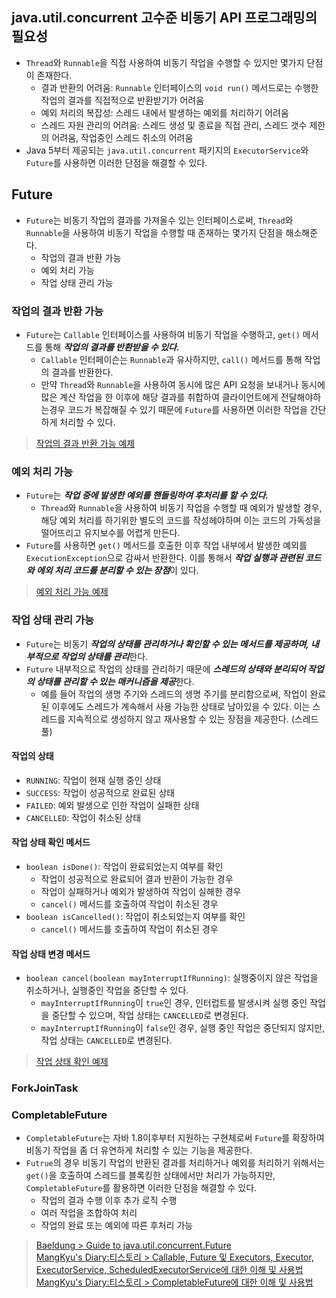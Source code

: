## java.util.concurrent 고수준 비동기 API 프로그래밍의 필요성
- `Thread`와 `Runnable`을 직접 사용하여 비동기 작업을 수행할 수 있지만 몇가지 단점이 존재한다.
  - 결과 반환의 어려움: `Runnable` 인터페이스의 `void run()` 메서드로는 수행한 작업의 결과를 직접적으로 반환받기가 어려움
  - 예외 처리의 복잡성: 스레드 내에서 발생하는 예외를 처리하기 어려움
  - 스레드 자원 관리의 어려움: 스레드 생성 및 종료을 직접 관리, 스레드 갯수 제한의 어려움, 작업중인 스레드 취소의 어려움
- Java 5부터 제공되는 `java.util.concurrent` 패키지의 `ExecutorService`와 `Future`를 사용하면 이러한 단점을 해결할 수 있다.

## Future
- `Future`는 비동기 작업의 결과를 가져올수 있는 인터페이스로써, `Thread`와 `Runnable`을 사용하여 비동기 작업을 수행할 때 존재하는 몇가지 단점을 해소해준다.
  - 작업의 결과 반환 가능
  - 예외 처리 가능
  - 작업 상태 관리 가능


### 작업의 결과 반환 가능
- `Future`는 `Callable` 인터페이스를 사용하여 비동기 작업을 수행하고, `get()` 메서드를 통해 ***작업의 결과를 반환받을 수 있다.***
  - `Callable` 인터페이슨는 `Runnable`과 유사하지만, `call()` 메서드를 통해 작업의 결과를 반환한다.
  - 만약 `Thread`와 `Runnable`을 사용하여 동시에 많은 API 요청을 보내거나 동시에 많은 계산 작업을 한 이후에 해당 결과를 취합하여 클라이언트에게 전달해야하는경우 코드가 복잡해질 수 있기 때문에 `Future`를 사용하면 이러한 작업을 간단하게 처리할 수 있다.

> [작업의 결과 반환 가능 예제](./FutureResultMain1.java)

### 예외 처리 가능
- `Future`는 ***작업 중에 발생한 예외를 핸들링하여 후처리를 할 수 있다.***
  - `Thread`와 `Runnable`을 사용하여 비동기 작업을 수행할 때 예외가 발생할 경우, 해당 예외 처리를 하기위한 별도의 코드를 작성헤야하며 이는 코드의 가독성을 떨어뜨리고 유지보수를 어렵게 만든다. 
- `Future`를 사용하면 `get()` 메서드를 호출한 이후 작업 내부에서 발생한 예외를 `ExecutionException`으로 감싸서 반환한다. 이를 통해서 ***작업 실행과 관련된 코드와 에외 처리 코드를 분리할 수 있는 장점***이 있다.

> [예외 처리 가능 예제](./FutureExceptionMain1.java)

### 작업 상태 관리 가능
- `Future`는 비동기 ***작업의 상태를 관리하거나 확인할 수 있는 메서드를 제공하며, 내부적으로 작업의 상태를 관리***한다.
- `Future` 내부적으로 작업의 상태를 관리하기 때문에 ***스레드의 상태와 분리되어 작업의 상태를 관리할 수 있는 매커니즘을 제공***한다.
  - 예를 들어 작업의 생명 주기와 스레드의 생명 주기를 분리함으로써, 작업이 완료된 이후에도 스레드가 계속해서 사용 가능한 상태로 남아있을 수 있다. 이는 스레드를 지속적으로 생성하지 않고 재사용할 수 있는 장점을 제공한다. (스레드풀)

#### 작업의 상태
- `RUNNING`: 작업이 현재 실행 중인 상태
- `SUCCESS`: 작업이 성공적으로 완료된 상태
- `FAILED`: 예외 발생으로 인한 작업이 실패한 상태
- `CANCELLED`: 작업이 취소된 상태

#### 작업 상태 확인 메서드
- `boolean isDone()`: 작업이 완료되었는지 여부를 확인
  - 작업이 성공적으로 완료되어 결과 반환이 가능한 경우
  - 작업이 실패하거나 예외가 발생하여 작업이 실해한 경우
  - `cancel()` 메서드를 호출하여 작업이 취소된 경우
- `boolean isCancelled()`: 작업이 취소되었는지 여부를 확인
  - `cancel()` 메서드를 호출하여 작업이 취소된 경우

#### 작업 상태 변경 메서드
- `boolean cancel(boolean mayInterruptIfRunning)`: 실행중이지 않은 작업을 취소하거나, 실행중인 작업을 중단할 수 있다.
  - `mayInterruptIfRunning`이 `true`인 경우, 인터럽트를 발생시켜 실행 중인 작업을 중단할 수 있으며, 작업 상태는 `CANCELLED`로 변경된다.
  - `mayInterruptIfRunning`이 `false`인 경우, 실행 중인 작업은 중단되지 않지만, 작업 상태는 `CANCELLED`로 변경된다. 

> [작업 상태 확인 예제](./FutureExceptionMain1.java)

### ForkJoinTask

### CompletableFuture
- `CompletableFuture`는 자바 1.8이후부터 지원하는 구현체로써 `Future`를 확장하여 비동기 작업을 좀 더 유연하게 처리할 수 있는 기능을 제공한다. 
- `Futrue`의 경우 비동기 작업의 반환된 결과를 처리하거나 예외를 처리하기 위해서는 `get()`을 호출하여 스레드를 블록킹한 상태에서만 처리가 가능하지만, `CompletableFuture`를 활용하면 이러한 단점을 해결할 수 있다.
  - 작업의 결과 수행 이후 추가 로직 수행
  - 여러 작업을 조합하여 처리
  - 작업의 완료 또는 예외에 따른 후처리 가능




> [Baeldung > Guide to java.util.concurrent.Future](https://www.baeldung.com/java-future) <br/>
> [MangKyu's Diary:티스토리 > Callable, Future 및 Executors, Executor, ExecutorService, ScheduledExecutorService에 대한 이해 및 사용법](https://mangkyu.tistory.com/259) <br/>
> [MangKyu's Diary:티스토리 > CompletableFuture에 대한 이해 및 사용법](https://mangkyu.tistory.com/263) <br/>